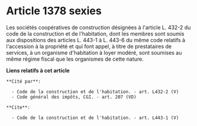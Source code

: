 # Article 1378 sexies

Les sociétés coopératives de construction désignées à l'article L. 432-2 du code de la construction et de l'habitation, dont
les membres sont soumis aux dispositions des articles L. 443-1 à L. 443-6 du même code relatifs à l'accession à la propriété
et qui font appel, à titre de prestataires de services, à un organisme d'habitation à loyer modéré, sont soumises au même
régime fiscal que les organismes de cette nature.

**Liens relatifs à cet article**

	**Cité par**:

	  - Code de la construction et de l'habitation. - art. L432-2 (V)
	  - Code général des impôts, CGI. - art. 207 (VD)

	**Cite**:

	  - Code de la construction et de l'habitation. - art. L443-1 (V)
